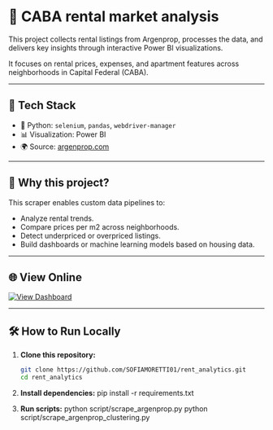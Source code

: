 # 🏡 CABA rental market analysis

This project collects rental listings from Argenprop, processes the data, and delivers key insights through interactive Power BI visualizations.

It focuses on rental prices, expenses, and apartment features across neighborhoods in Capital Federal (CABA).

---

## 🚀 Tech Stack

- 🐍 Python: `selenium`, `pandas`, `webdriver-manager`
- 📊 Visualization: Power BI
- 🌍 Source: [argenprop.com](https://www.argenprop.com/)

---

## 🚀 Why this project?

This scraper enables custom data pipelines to:

- Analyze rental trends.
- Compare prices per m2 across neighborhoods.
- Detect underpriced or overpriced listings.
- Build dashboards or machine learning models based on housing data.

---

## 🌐 View Online

[![View Dashboard](https://img.shields.io/badge/🔎%20View%20Dashboard%20Online-blue?style=for-the-badge)](https://app.powerbi.com/view?r=eyJrIjoiYzUwZGIxZDctYjgzOC00YmI3LWExZWYtZmJjY2RjMDk1NTJiIiwidCI6IjNlMDUxM2Q2LTY4ZmEtNDE2ZS04ZGUxLTZjNWNkYzMxOWZmYSIsImMiOjR9)

---

## 🛠️ How to Run Locally

1. **Clone this repository:**
   ```bash
   git clone https://github.com/SOFIAMORETTI01/rent_analytics.git
   cd rent_analytics

2. **Install dependencies:**
   pip install -r requirements.txt

3. **Run scripts:**
   python script/scrape_argenprop.py
   python script/scrape_argenprop_clustering.py
